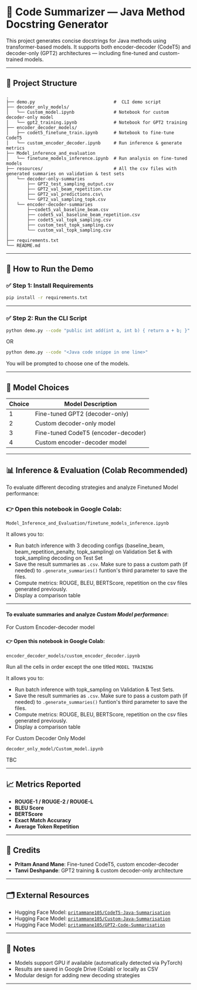 
# 🧠 Code Summarizer — Java Method Docstring Generator

This project generates concise docstrings for Java methods using transformer-based models. It supports both encoder-decoder (CodeT5) and decoder-only (GPT2) architectures — including fine-tuned and custom-trained models.

---

## 📂 Project Structure

```
.
├── demo.py                              #  CLI demo script
├── decoder_only_models/
│   └── Custom_model.ipynb               # Notebook for custom decoder-only model
│   └── gpt2_training.ipynb              # Notebook for GPT2 training
├── encoder_decoder_models/
│   ├── codet5_finetune_train.ipynb      # Notebook to fine-tune CodeT5
│   └── custom_encoder_decoder.ipynb     # Run inference & generate metrics
├── Model_inference_and_evaluation
│   └── finetune_models_inference.ipynb  # Run analysis on fine-tuned models
├── resources/                           # All the csv files with generated summaries on validation & test sets
│   └── decoder-only-summaries
│       ├── GPT2_test_sampling_output.csv
│       ├── GPT2_val_beam_repetition.csv
│       ├── GPT2_val_predictions.csv\
│       └── GPT2_val_sampling_topk.csv
│   └── encoder-decoder-summaries
│       ├──codet5_val_baseline_beam.csv
│       ├── codet5_val_baseline_beam_repetition.csv
│       ├── codet5_val_topk_sampling.csv
│       ├── custom_test_topk_sampling.csv
│       └── custom_val_topk_sampling.csv
│
├── requirements.txt  
└── README.md
```

---

## 🚀 How to Run the Demo

### ✅ Step 1: Install Requirements


```bash
pip install -r requirements.txt
```

---

### ✅ Step 2: Run the CLI Script

```bash
python demo.py --code "public int add(int a, int b) { return a + b; }"
```
OR
```bash
python demo.py --code "<Java code snippe in one line>"
```

You will be prompted to choose one of the models.

---

## 🤖 Model Choices

| Choice | Model Description                              |
|--------|------------------------------------------------|
|   1    | Fine-tuned GPT2 (decoder-only)                 |
|   2    | Custom decoder-only model                      |
|   3    | Fine-tuned CodeT5 (encoder-decoder)          |
|   4    | Custom encoder-decoder model                   |

---

## 📊 Inference & Evaluation (Colab Recommended)

To evaluate different decoding strategies and analyze Finetuned Model performance:

### 👉 Open this notebook in Google Colab:

```
Model_Inference_and_Evaluation/finetune_models_inference.ipynb
```

It allows you to:
- Run batch inference with 3 decoding configs (baseline_beam, beam_repetition_penalty, topk_sampling) on Validation Set & with topk_sampling decoding on Test Set
- Save the result summaries as `.csv`. Make sure to pass a custom path (if needed) to `.generate_summaries()` funtion's third parameter to save the files.
- Compute metrics: ROUGE, BLEU, BERTScore, repetition on the csv files generated previously.
- Display a comparison table

---


#### To evaluate summaries and analyze *Custom* *Model* *performance*:
For Custom Encoder-decoder model
#### 👉 Open this notebook in Google Colab:

```
encoder_decoder_models/custom_encoder_decoder.ipynb
```

Run all the cells in order except the one titled `MODEL TRAINING`

It allows you to:
- Run batch inference with topk_sampling on Validation & Test Sets.
- Save the result summaries as `.csv`. Make sure to pass a custom path (if needed) to `.generate_summaries()` funtion's third parameter to save the files.
- Compute metrics: ROUGE, BLEU, BERTScore, repetition  on the csv files generated previously.
- Display a comparison table


For Custom Decoder Only Model

```
decoder_only_model/Custom_model.ipynb
```
TBC

---

## 📈 Metrics Reported

- **ROUGE-1 / ROUGE-2 / ROUGE-L**
- **BLEU Score**
- **BERTScore**
- **Exact Match Accuracy**
- **Average Token Repetition**

---

## 🤝 Credits

- **Pritam Anand Mane**: Fine-tuned CodeT5, custom encoder-decoder
- **Tanvi Deshpande**: GPT2 training & custom decoder-only architecture

---

## 🗂 External Resources

- Hugging Face Model: [`pritammane105/CodeT5-Java-Summarisation`](https://huggingface.co/pritammane105/CodeT5-Java-Summarisation)
- Hugging Face Model: [`pritammane105/Custom-Java-Summarisation`](https://huggingface.co/pritammane105/Custom-Java-Summarisation)
- Hugging Face Model: [`pritammane105/GPT2-Code-Summarisation`](https://huggingface.co/pritammane105/GPT2-Code-Summarisation)
---

## 📌 Notes

- Models support GPU if available (automatically detected via PyTorch)
- Results are saved in Google Drive (Colab) or locally as CSV
- Modular design for adding new decoding strategies

---

